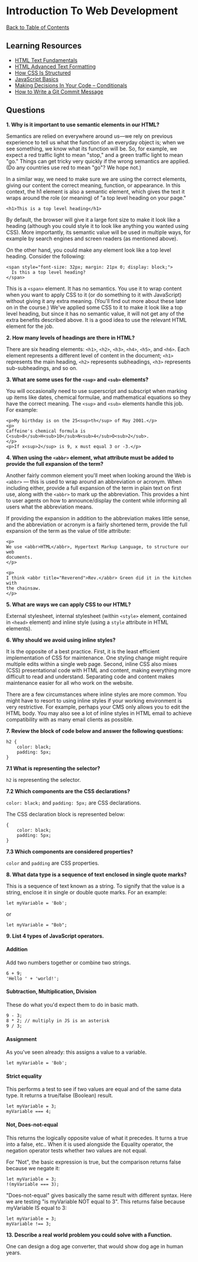 # Introduction To Web Development

[Back to Table of Contents](../README.md)

## Learning Resources

* [HTML Text Fundamentals](https://developer.mozilla.org/en-US/docs/Learn/HTML/Introduction_to_HTML/HTML_text_fundamentals)
* [HTML Advanced Text Formatting](https://developer.mozilla.org/en-US/docs/Learn/HTML/Introduction_to_HTML/Advanced_text_formatting)
* [How CSS Is Structured](https://developer.mozilla.org/en-US/docs/Learn/CSS/First_steps/How_CSS_is_structured)
* [JavaScript Basics](https://developer.mozilla.org/en-US/docs/Learn/Getting_started_with_the_web/JavaScript_basics)
* [Making Decisions In Your Code – Conditionals](https://developer.mozilla.org/en-US/docs/Learn/JavaScript/Building_blocks/conditionals)
* [How to Write a Git Commit Message](https://cbea.ms/git-commit/)

## Questions

**1. Why is it important to use semantic elements in our HTML?**  

Semantics are relied on everywhere around us—we rely on previous experience to tell us what the function of an everyday object is; when we see something, we know what its function will be. So, for example, we expect a red traffic light to mean "stop," and a green traffic light to mean "go." Things can get tricky very quickly if the wrong semantics are applied. (Do any countries use red to mean "go"? We hope not.)

In a similar way, we need to make sure we are using the correct elements, giving our content the correct meaning, function, or appearance. In this context, the h1 element is also a semantic element, which gives the text it wraps around the role (or meaning) of "a top level heading on your page."

    <h1>This is a top level heading</h1>

By default, the browser will give it a large font size to make it look like a heading (although you could style it to look like anything you wanted using CSS). More importantly, its semantic value will be used in multiple ways, for example by search engines and screen readers (as mentioned above).

On the other hand, you could make any element look like a top level heading. Consider the following:


    <span style="font-size: 32px; margin: 21px 0; display: block;">
      Is this a top level heading?
    </span>

This is a `<span>` element. It has no semantics. You use it to wrap content when you want to apply CSS to it (or do something to it with JavaScript) without giving it any extra meaning. (You'll find out more about these later on in the course.) We've applied some CSS to it to make it look like a top level heading, but since it has no semantic value, it will not get any of the extra benefits described above. It is a good idea to use the relevant HTML element for the job.

**2. How many levels of headings are there in HTML?**

There are six heading elements: `<h1>`, `<h2>`, `<h3>`, `<h4>`, `<h5>`, and `<h6>`. Each element represents a different level of content in the document; `<h1>` represents the main heading, `<h2>` represents subheadings, `<h3>` represents sub-subheadings, and so on.

**3. What are some uses for the `<sup>` and `<sub>` elements?**

You will occasionally need to use superscript and subscript when marking up items like dates, chemical formulae, and mathematical equations so they have the correct meaning. The `<sup>` and `<sub>` elements handle this job. For example:

    <p>My birthday is on the 25<sup>th</sup> of May 2001.</p>
    <p>
    Caffeine's chemical formula is
    C<sub>8</sub>H<sub>10</sub>N<sub>4</sub>O<sub>2</sub>.
    </p>
    <p>If x<sup>2</sup> is 9, x must equal 3 or -3.</p>

**4. When using the `<abbr>` element, what attribute must be added to provide the full expansion of the term?**  

Another fairly common element you'll meet when looking around the Web is `<abbr>` — this is used to wrap around an abbreviation or acronym. When including either, provide a full expansion of the term in plain text on first use, along with the `<abbr>` to mark up the abbreviation. This provides a hint to user agents on how to announce/display the content while informing all users what the abbreviation means.

If providing the expansion in addition to the abbreviation makes little sense, and the abbreviation or acronym is a fairly shortened term, provide the full expansion of the term as the value of title attribute:

    <p>
    We use <abbr>HTML</abbr>, Hypertext Markup Language, to structure our web
    documents.
    </p>

    <p>
    I think <abbr title="Reverend">Rev.</abbr> Green did it in the kitchen with
    the chainsaw.
    </p>

**5. What are ways we can apply CSS to our HTML?**

External stylesheet, internal stylesheet (within `<style>` element, contained in `<head>` element) and inline style (using a `style` attribute in HTML elements).

**6. Why should we avoid using inline styles?**

It is the opposite of a best practice. First, it is the least efficient implementation of CSS for maintenance. One styling change might require multiple edits within a single web page. Second, inline CSS also mixes (CSS) presentational code with HTML and content, making everything more difficult to read and understand. Separating code and content makes maintenance easier for all who work on the website.

There are a few circumstances where inline styles are more common. You might have to resort to using inline styles if your working environment is very restrictive. For example, perhaps your CMS only allows you to edit the HTML body. You may also see a lot of inline styles in HTML email to achieve compatibility with as many email clients as possible.

**7. Review the block of code below and answer the following questions:**

    h2 {
        color: black;
        padding: 5px;
    }

**7.1 What is representing the selector?**

`h2` is representing the selector.

**7.2 Which components are the CSS declarations?**

`color: black;` and `padding: 5px;` are CSS declarations. 

The CSS declaration block is represented below:

    {
        color: black;
        padding: 5px;
    }
**7.3 Which components are considered properties?**

`color` and `padding` are CSS properties.

**8. What data type is a sequence of text enclosed in single quote marks?**

This is a sequence of text known as a string. To signify that the value is a string, enclose it in single or double quote marks. For an example:

    let myVariable = 'Bob'; 
or

    let myVariable = "Bob";

**9. List 4 types of JavaScript operators.**

#### Addition ####

Add two numbers together or combine two strings. 

    6 + 9;
    'Hello ' + 'world!';

#### Subtraction, Multiplication, Division ####

These do what you'd expect them to do in basic math.

    9 - 3;
    8 * 2; // multiply in JS is an asterisk
    9 / 3;

#### Assignment ####

As you've seen already: this assigns a value to a variable.

    let myVariable = 'Bob';

#### Strict equality ####

This performs a test to see if two values are equal and of the same data type. It returns a true/false (Boolean) result.

    let myVariable = 3;
    myVariable === 4;

#### Not, Does-not-equal ####

This returns the logically opposite value of what it precedes. It turns a true into a false, etc.. When it is used alongside the Equality operator, the negation operator tests whether two values are not equal.

For "Not", the basic expression is true, but the comparison returns false because we negate it:

    let myVariable = 3;
    !(myVariable === 3);

"Does-not-equal" gives basically the same result with different syntax. Here we are testing "is myVariable NOT equal to 3". This returns false because myVariable IS equal to 3:

    let myVariable = 3;
    myVariable !== 3;

**13. Describe a real world problem you could solve with a Function.**

One can design a dog age converter, that would show dog age in human years.

